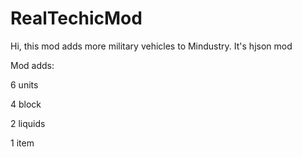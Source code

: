 # RealTechicMod
Hi, this mod adds more military vehicles to Mindustry.
It's hjson mod

Mod adds:

6 units

4 block

2 liquids

1 item
